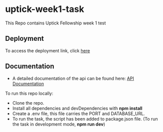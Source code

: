 # uptick-week1-task
This Repo contains Uptick Fellowship week 1 test

## Deployment
To access the deployment link, click [here](https://uptick.onrender.com) 

## Documentation
- A detailed documentation of the api can be found here: [API Documentation](https://documenter.getpostman.com/view/28602502/2s9YCBvVfc)

To run this repo locally:
- Clone the repo.
- Install all dependencies and devDependencies with **npm install**
- Create a .env file, this file carries the PORT and DATABASE_URL.
- To run the task, the script has been added to package.json file. (To run the task in development mode, **npm run dev**)

